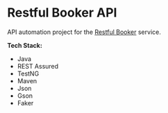 # Restful Booker API
API automation project for the [Restful Booker](https://restful-booker.herokuapp.com/apidoc/index.html#api-Booking-UpdateBooking) service.

**Tech Stack:**
- Java
- REST Assured
- TestNG
- Maven
- Json
- Gson
- Faker
